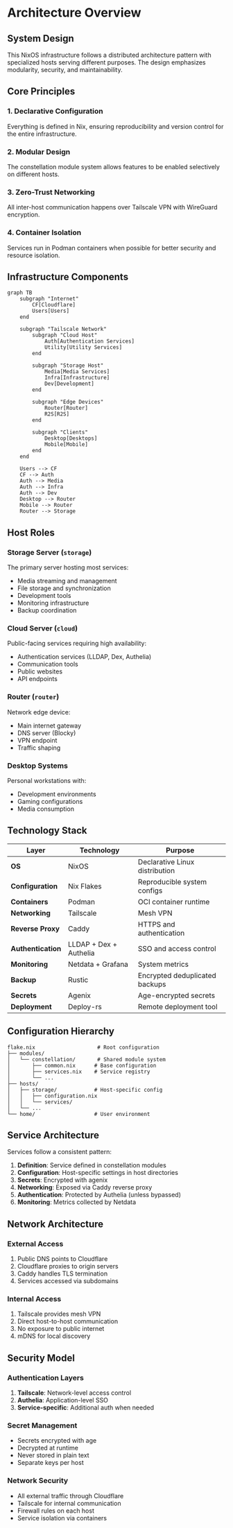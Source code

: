 # Architecture Overview

## System Design

This NixOS infrastructure follows a distributed architecture pattern with specialized hosts serving different purposes. The design emphasizes modularity, security, and maintainability.

## Core Principles

### 1. **Declarative Configuration**
Everything is defined in Nix, ensuring reproducibility and version control for the entire infrastructure.

### 2. **Modular Design**
The constellation module system allows features to be enabled selectively on different hosts.

### 3. **Zero-Trust Networking**
All inter-host communication happens over Tailscale VPN with WireGuard encryption.

### 4. **Container Isolation**
Services run in Podman containers when possible for better security and resource isolation.

## Infrastructure Components

```mermaid
graph TB
    subgraph "Internet"
        CF[Cloudflare]
        Users[Users]
    end
    
    subgraph "Tailscale Network"
        subgraph "Cloud Host"
            Auth[Authentication Services]
            Utility[Utility Services]
        end
        
        subgraph "Storage Host"
            Media[Media Services]
            Infra[Infrastructure]
            Dev[Development]
        end
        
        subgraph "Edge Devices"
            Router[Router]
            R2S[R2S]
        end
        
        subgraph "Clients"
            Desktop[Desktops]
            Mobile[Mobile]
        end
    end
    
    Users --> CF
    CF --> Auth
    Auth --> Media
    Auth --> Infra
    Auth --> Dev
    Desktop --> Router
    Mobile --> Router
    Router --> Storage
```

## Host Roles

### **Storage Server** (`storage`)
The primary server hosting most services:
- Media streaming and management
- File storage and synchronization
- Development tools
- Monitoring infrastructure
- Backup coordination

### **Cloud Server** (`cloud`)
Public-facing services requiring high availability:
- Authentication services (LLDAP, Dex, Authelia)
- Communication tools
- Public websites
- API endpoints

### **Router** (`router`)
Network edge device:
- Main internet gateway
- DNS server (Blocky)
- VPN endpoint
- Traffic shaping

### **Desktop Systems**
Personal workstations with:
- Development environments
- Gaming configurations
- Media consumption

## Technology Stack

| Layer | Technology | Purpose |
|-------|------------|---------|
| **OS** | NixOS | Declarative Linux distribution |
| **Configuration** | Nix Flakes | Reproducible system configs |
| **Containers** | Podman | OCI container runtime |
| **Networking** | Tailscale | Mesh VPN |
| **Reverse Proxy** | Caddy | HTTPS and authentication |
| **Authentication** | LLDAP + Dex + Authelia | SSO and access control |
| **Monitoring** | Netdata + Grafana | System metrics |
| **Backup** | Rustic | Encrypted deduplicated backups |
| **Secrets** | Agenix | Age-encrypted secrets |
| **Deployment** | Deploy-rs | Remote deployment tool |

## Configuration Hierarchy

```
flake.nix                    # Root configuration
├── modules/
│   └── constellation/       # Shared module system
│       ├── common.nix      # Base configuration
│       ├── services.nix    # Service registry
│       └── ...
├── hosts/
│   ├── storage/            # Host-specific config
│   │   ├── configuration.nix
│   │   └── services/
│   └── ...
└── home/                   # User environment
```

## Service Architecture

Services follow a consistent pattern:

1. **Definition**: Service defined in constellation modules
2. **Configuration**: Host-specific settings in host directories
3. **Secrets**: Encrypted with agenix
4. **Networking**: Exposed via Caddy reverse proxy
5. **Authentication**: Protected by Authelia (unless bypassed)
6. **Monitoring**: Metrics collected by Netdata

## Network Architecture

### External Access
1. Public DNS points to Cloudflare
2. Cloudflare proxies to origin servers
3. Caddy handles TLS termination
4. Services accessed via subdomains

### Internal Access
1. Tailscale provides mesh VPN
2. Direct host-to-host communication
3. No exposure to public internet
4. mDNS for local discovery

## Security Model

### Authentication Layers
1. **Tailscale**: Network-level access control
2. **Authelia**: Application-level SSO
3. **Service-specific**: Additional auth when needed

### Secret Management
- Secrets encrypted with age
- Decrypted at runtime
- Never stored in plain text
- Separate keys per host

### Network Security
- All external traffic through Cloudflare
- Tailscale for internal communication
- Firewall rules on each host
- Service isolation via containers